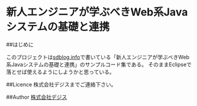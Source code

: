 新人エンジニアが学ぶべきWeb系Javaシステムの基礎と連携
====

##はじめに

このプロジェクトは[sdblog.info](http://www.sdblog.info/webjava)で書いている「新人エンジニアが学ぶべきWeb系Javaシステムの基礎と連携」のサンプルコード集である。
そのままEclipseで落とせば使えるようにしようかと思っている。

##Licence
株式会社デジスまでご連絡下さい。

##Author
[株式会社デジス](http://www.dejjis.co.jp/)

